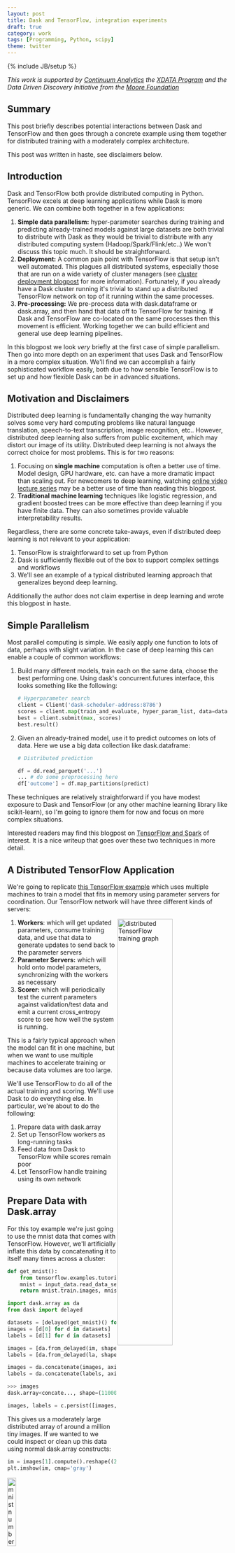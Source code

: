 ```yaml
---
layout: post
title: Dask and TensorFlow, integration experiments
draft: true
category: work
tags: [Programming, Python, scipy]
theme: twitter
---
```

{% include JB/setup %}

*This work is supported by [Continuum Analytics](http://continuum.io)
the [XDATA Program](http://www.darpa.mil/program/XDATA)
and the Data Driven Discovery Initiative from the [Moore
Foundation](https://www.moore.org/)*

Summary
-------

This post briefly describes potential interactions between Dask and TensorFlow
and then goes through a concrete example using them together for distributed
training with a moderately complex architecture.

This post was written in haste, see disclaimers below.


Introduction
------------

Dask and TensorFlow both provide distributed computing in Python.
TensorFlow excels at deep learning applications while Dask is more generic.
We can combine both together in a few applications:

1.  **Simple data parallelism:** hyper-parameter searches during training
    and predicting already-trained models against large datasets are both
    trivial to distribute with Dask as they would be trivial to distribute with
    any distributed computing system (Hadoop/Spark/Flink/etc..)  We won't
    discuss this topic much.  It should be straightforward.
2.  **Deployment:** A common pain point with TensorFlow is that setup isn't
    well automated.  This plagues all distributed systems, especially those
    that are run on a wide variety of cluster managers (see [cluster deployment
    blogpost](http://matthewrocklin.com/blog/work/2016/09/22/cluster-deployments)
    for more information).  Fortunately, if you already have a Dask cluster
    running it's trivial to stand up a distributed TensorFlow network on
    top of it running within the same processes.
3.  **Pre-processing:** We pre-process data with dask.dataframe or dask.array,
    and then hand that data off to TensorFlow for training.  If Dask and
    TensorFlow are co-located on the same processes then this movement is
    efficient.  Working together we can build efficient and general use deep
    learning pipelines.

In this blogpost we look *very* briefly at the first case of simple
parallelism.  Then go into more depth on an experiment that uses Dask and
TensorFlow in a more complex situation.  We'll find we can accomplish a fairly
sophisticated workflow easily, both due to how sensible TensorFlow is to set up
and how flexible Dask can be in advanced situations.


Motivation and Disclaimers
--------------------------

Distributed deep learning is fundamentally changing the way humanity solves
some very hard computing problems like natural language translation,
speech-to-text transcription, image recognition, etc..  However, distributed
deep learning also suffers from public excitement, which may distort our image
of its utility.  Distributed deep learning is not always the correct choice for
most problems.  This is for two reasons:

1.  Focusing on **single machine** computation is often a better use of time.
    Model design, GPU hardware, etc. can have a more dramatic impact than
    scaling out.  For newcomers to deep learning, watching [online video lecture
    series](https://simons.berkeley.edu/talks/tutorial-deep-learning) may be a
    better use of time than reading this blogpost.
2.  **Traditional machine learning** techniques like logistic regression, and
    gradient boosted trees can be more effective than deep learning if you have
    finite data.  They can also sometimes provide valuable interpretability
    results.

Regardless, there are some concrete take-aways, even if distributed deep
learning is not relevant to your application:

1.  TensorFlow is straightforward to set up from Python
2.  Dask is sufficiently flexible out of the box to support complex settings
    and workflows
3.  We'll see an example of a typical distributed learning approach that
    generalizes beyond deep learning.

Additionally the author does not claim expertise in deep learning and wrote
this blogpost in haste.


Simple Parallelism
------------------

Most parallel computing is simple.  We easily apply one function to lots of
data, perhaps with slight variation.  In the case of deep learning this
can enable a couple of common workflows:

1.  Build many different models, train each on the same data, choose the best
    performing one.  Using dask's concurrent.futures interface, this looks
    something like the following:

    ```python
    # Hyperparameter search
    client = Client('dask-scheduler-address:8786')
    scores = client.map(train_and_evaluate, hyper_param_list, data=data)
    best = client.submit(max, scores)
    best.result()
    ```

2.  Given an already-trained model, use it to predict outcomes on lots of data.
    Here we use a big data collection like dask.dataframe:

    ```python
    # Distributed prediction

    df = dd.read_parquet('...')
    ... # do some preprocessing here
    df['outcome'] = df.map_partitions(predict)
    ```

These techniques are relatively straightforward if you have modest exposure to
Dask and TensorFlow (or any other machine learning library like scikit-learn),
so I'm going to ignore them for now and focus on more complex situations.

Interested readers may find this blogpost on
[TensorFlow and Spark](https://databricks.com/blog/2016/01/25/deep-learning-with-apache-spark-and-tensorflow.html)
of interest.  It is a nice writeup that goes over these two techniques in more
detail.


A Distributed TensorFlow Application
------------------------------------

We're going to replicate [this TensorFlow example](https://github.com/tensorflow/tensorflow/blob/master/tensorflow/tools/dist_test/python/mnist_replica.py)
which uses multiple machines to train a model that fits in memory using
parameter servers for coordination.  Our TensorFlow network will have three
different kinds of servers:

<img src="{{ BASE_PATH }}/images/tensorflow-distributed-network.svg"
     width="50%"
     align="right"
     alt="distributed TensorFlow training graph">

1.  **Workers**: which will get updated parameters, consume training data, and
    use that data to generate updates to send back to the parameter servers
2.  **Parameter Servers:** which will hold onto model parameters, synchronizing
    with the workers as necessary
3.  **Scorer:** which will periodically test the current parameters against
    validation/test data and emit a current cross_entropy score to see how well
    the system is running.

This is a fairly typical approach when the model can fit in one machine, but
when we want to use multiple machines to accelerate training or because data
volumes are too large.

We'll use TensorFlow to do all of the actual training and scoring.  We'll use
Dask to do everything else.  In particular, we're about to do the following:

1.  Prepare data with dask.array
2.  Set up TensorFlow workers as long-running tasks
3.  Feed data from Dask to TensorFlow while scores remain poor
4.  Let TensorFlow handle training using its own network


Prepare Data with Dask.array
----------------------------

For this toy example we're just going to use the mnist data that comes with
TensorFlow.  However, we'll artificially inflate this data by concatenating
it to itself many times across a cluster:

```python
def get_mnist():
    from tensorflow.examples.tutorials.mnist import input_data
    mnist = input_data.read_data_sets('/tmp/mnist-data', one_hot=True)
    return mnist.train.images, mnist.train.labels

import dask.array as da
from dask import delayed

datasets = [delayed(get_mnist)() for i in range(20)]  # 20 versions of same dataset
images = [d[0] for d in datasets]
labels = [d[1] for d in datasets]

images = [da.from_delayed(im, shape=(55000, 784), dtype='float32') for im in images]
labels = [da.from_delayed(la, shape=(55000, 10), dtype='float32') for la in labels]

images = da.concatenate(images, axis=0)
labels = da.concatenate(labels, axis=0)

>>> images
dask.array<concate..., shape=(1100000, 784), dtype=float32, chunksize=(55000, 784)>

images, labels = c.persist([images, labels])  # persist data in memory
```

This gives us a moderately large distributed array of around a million tiny
images.  If we wanted to we could inspect or clean up this data using normal
dask.array constructs:

```python
im = images[1].compute().reshape((28, 28))
plt.imshow(im, cmap='gray')
```

<img src="{{ BASE_PATH }}/images/tf-images-one.png"
     width="20%"
     alt="mnist number 3">


```python
im = images.mean(axis=0).compute().reshape((28, 28))
plt.imshow(im, cmap='gray')
```

<img src="{{ BASE_PATH }}/images/tf-images-mean.png"
     width="20%"
     alt="mnist mean">

```python
im = images.var(axis=0).compute().reshape((28, 28))
plt.imshow(im, cmap='gray')
```

<img src="{{ BASE_PATH }}/images/tf-images-var.png"
     width="20%"
     alt="mnist var">

This shows off how one can use Dask collections to clean up and provide
pre-processing and feature generation on data in parallel before sending it to
TensorFlow.  In our simple case we won't actually do any of this, but it's
useful in more real-world situations.

Finally, after doing our preprocessing on the distributed array of all of our
data we're going to collect images and labels together and batch them into
smaller chunks.  Again we use some dask.array constructs and
[dask.delayed](http://dask.pydata.org/en/latest/delayed.html) when things get
messy.

```python
images = images.rechunk((10000, 784))
labels = labels.rechunk((10000, 10))

images = images.to_delayed().flatten().tolist()
labels = labels.to_delayed().flatten().tolist()
batches = [delayed([im, la]) for im, la in zip(images, labels)]

batches = c.compute(batches)
```

Now we have a few hundred pairs of NumPy arrays in distributed memory waiting
to be sent to a TensorFlow worker.


Setting up TensorFlow workers alongside Dask workers
----------------------------------------------------

Dask workers are just normal Python processes.  TensorFlow can launch itself
from a normal Python process.  We've made a small function
[here](https://github.com/mrocklin/dask-tensorflow/blob/6fdadb6f52935788d593bdc01d441cfd9ad6a3be/dask_tensorflow/core.py)
that launches TensorFlow servers alongside Dask workers using Dask's ability to
run long-running tasks and maintain user-defined state.  All together, this is
about 80 lines of code (including comments and docstrings) and allows us to
define our TensorFlow network on top of Dask as follows:

    $ pip install git+https://github.com/mrocklin/dask-tensorflow

```python
from dask.distibuted import Client  # we already had this above
client = Client('dask-scheduler-address:8786')

from dask_tensorflow import start_tensorflow
tf_spec, dask_spec = start_tensorflow(client, ps=1, worker=4, scorer=1)

>>> tf_spec.as_dict()
{'ps': ['192.168.100.1:2227'],
 'scorer': ['192.168.100.2:2222'],
 'worker': ['192.168.100.3:2223',
            '192.168.100.4:2224',
            '192.168.100.5:2225',
            '192.168.100.6:2226']}

>>> dask_spec
{'ps': ['tcp://192.168.100.1:34471'],
 'scorer': ['tcp://192.168.100.2:40623'],
 'worker': ['tcp://192.168.100.3:33075',
            'tcp://192.168.100.4:37123',
            'tcp://192.168.100.5:32839',
            'tcp://192.168.100.6:36822']}
```

This starts three groups of TensorFlow servers in the Dask worker processes.
TensorFlow will manage its own communication but co-exist right alongside Dask
in the same machines and in the same shared memory spaces (note that in the
specs above the IP addresses match but the ports differ).

This also sets up a normal Python queue along which Dask can safely send
information to TensorFlow.  This is how we'll send those batches of training
data between the two services.


Define TensorFlow Model and Distribute Roles
--------------------------------------------

Now is the part of the blogpost where my expertise wanes.  I'm just going to
copy-paste-and-modify a canned example from the TensorFlow documentation.  This
is a simplistic model for this problem and it's entirely possible that I'm
making transcription errors.  But still, it should get the point across.  You
can safely ignore most of this code.  Dask stuff gets interesting again
towards the bottom:


```python
import math
import tempfile
import time
from queue import Empty

IMAGE_PIXELS = 28
hidden_units = 100
learning_rate = 0.01
sync_replicas = False
replicas_to_aggregate = len(dask_spec['worker'])

def model(server):
    worker_device = "/job:%s/task:%d" % (server.server_def.job_name,
                                         server.server_def.task_index)
    task_index = server.server_def.task_index
    is_chief = task_index == 0

    with tf.device(tf.train.replica_device_setter(
                      worker_device=worker_device,
                      ps_device="/job:ps/cpu:0",
                      cluster=tf_spec)):

        global_step = tf.Variable(0, name="global_step", trainable=False)

        # Variables of the hidden layer
        hid_w = tf.Variable(
            tf.truncated_normal(
                [IMAGE_PIXELS * IMAGE_PIXELS, hidden_units],
                stddev=1.0 / IMAGE_PIXELS),
            name="hid_w")
        hid_b = tf.Variable(tf.zeros([hidden_units]), name="hid_b")

        # Variables of the softmax layer
        sm_w = tf.Variable(
            tf.truncated_normal(
                [hidden_units, 10],
                stddev=1.0 / math.sqrt(hidden_units)),
            name="sm_w")
        sm_b = tf.Variable(tf.zeros([10]), name="sm_b")

        # Ops: located on the worker specified with task_index
        x = tf.placeholder(tf.float32, [None, IMAGE_PIXELS * IMAGE_PIXELS])
        y_ = tf.placeholder(tf.float32, [None, 10])

        hid_lin = tf.nn.xw_plus_b(x, hid_w, hid_b)
        hid = tf.nn.relu(hid_lin)

        y = tf.nn.softmax(tf.nn.xw_plus_b(hid, sm_w, sm_b))
        cross_entropy = -tf.reduce_sum(y_ * tf.log(tf.clip_by_value(y, 1e-10, 1.0)))

        opt = tf.train.AdamOptimizer(learning_rate)

        if sync_replicas:
            if replicas_to_aggregate is None:
                replicas_to_aggregate = num_workers
            else:
                replicas_to_aggregate = replicas_to_aggregate

            opt = tf.train.SyncReplicasOptimizer(
                      opt,
                      replicas_to_aggregate=replicas_to_aggregate,
                      total_num_replicas=num_workers,
                      name="mnist_sync_replicas")

        train_step = opt.minimize(cross_entropy, global_step=global_step)

        if sync_replicas:
            local_init_op = opt.local_step_init_op
            if is_chief:
                local_init_op = opt.chief_init_op

            ready_for_local_init_op = opt.ready_for_local_init_op

            # Initial token and chief queue runners required by the sync_replicas mode
            chief_queue_runner = opt.get_chief_queue_runner()
            sync_init_op = opt.get_init_tokens_op()

        init_op = tf.global_variables_initializer()
        train_dir = tempfile.mkdtemp()

        if sync_replicas:
          sv = tf.train.Supervisor(
              is_chief=is_chief,
              logdir=train_dir,
              init_op=init_op,
              local_init_op=local_init_op,
              ready_for_local_init_op=ready_for_local_init_op,
              recovery_wait_secs=1,
              global_step=global_step)
        else:
          sv = tf.train.Supervisor(
              is_chief=is_chief,
              logdir=train_dir,
              init_op=init_op,
              recovery_wait_secs=1,
              global_step=global_step)

        sess_config = tf.ConfigProto(
            allow_soft_placement=True,
            log_device_placement=False,
            device_filters=["/job:ps", "/job:worker/task:%d" % task_index])

        # The chief worker (task_index==0) session will prepare the session,
        # while the remaining workers will wait for the preparation to complete.
        if is_chief:
          print("Worker %d: Initializing session..." % task_index)
        else:
          print("Worker %d: Waiting for session to be initialized..." %
                task_index)

        sess = sv.prepare_or_wait_for_session(server.target, config=sess_config)

        if sync_replicas and is_chief:
          # Chief worker will start the chief queue runner and call the init op.
          sess.run(sync_init_op)
          sv.start_queue_runners(sess, [chief_queue_runner])

        return sess, x, y_, train_step, global_step, cross_entropy


def ps_task():
    with local_client() as c:
        c.worker.tensorflow_server.join()


def scoring_task():
    with local_client() as c:
        # Scores Channel
        scores = c.channel('scores', maxlen=10)

        # Make Model
        server = c.worker.tensorflow_server
        sess, _, _, _, _, cross_entropy = model(c.worker.tensorflow_server)

        # Testing Data
        from tensorflow.examples.tutorials.mnist import input_data
        mnist = input_data.read_data_sets('/tmp/mnist-data', one_hot=True)
        test_data = {x: mnist.validation.images,
                     y_: mnist.validation.labels}

        # Main Loop
        while True:
            score = sess.run(cross_entropy, feed_dict=test_data)
            scores.append(float(score))

            time.sleep(1)


def worker_task():
    with local_client() as c:
        scores = c.channel('scores')
        num_workers = replicas_to_aggregate = len(dask_spec['worker'])

        server = c.worker.tensorflow_server
        queue = c.worker.tensorflow_queue

        # Make model
        sess, x, y_, train_step, global_step, _= model(c.worker.tensorflow_server)

        # Main loop
        while not scores or scores.data[-1] > 1000:
            try:
                batch = queue.get(timeout=0.5)
            except Empty:
                continue

            train_data = {x: batch[0],
                          y_: batch[1]}

            sess.run([train_step, global_step], feed_dict=train_data)
```

The last three functions defined here, `ps_task`, `scorer_task` and
`worker_task` are functions that we want to run on each of our three groups of
TensorFlow server types.  The parameter server task just starts a long-running
task and passively joins the TensorFlow network:

```python
def ps_task():
    with local_client() as c:
        c.worker.tensorflow_server.join()
```

The scorer task opens up an [inter-worker
channel](http://distributed.readthedocs.io/en/latest/channels.html) of
communication named "scores", creates the TensorFlow model, then every second
scores the current state of the model against validation data.  It reports the
score on the inter-worker channel:

```python
def scoring_task():
    with local_client() as c:
        scores = c.channel('scores')  #  inter-worker channel

        # Make Model
        sess, _, _, _, _, cross_entropy = model(c.worker.tensorflow_server)

        ...

        while True:
            score = sess.run(cross_entropy, feed_dict=test_data)
            scores.append(float(score))
            time.sleep(1)
```

The worker task makes the model, listens on the Dask-TensorFlow Queue for new
training data, and continues training until the last reported score is good
enough.

```python
def worker_task():
    with local_client() as c:
        scores = c.channel('scores')

        queue = c.worker.tensorflow_queue

        # Make model
        sess, x, y_, train_step, global_step, _ = model(c.worker.tensorflow_server)

        while scores.data[-1] > 1000:
            batch = queue.get()

            train_data = {x: batch[0],
                          y_: batch[1]}

            sess.run([train_step, global_step], feed_dict=train_data)
```

We launch these tasks on the Dask workers that have the corresponding
TensorFlow servers (see `tf_spec` and `dask_spec` above):

```python
ps_tasks = [c.submit(ps_task, workers=worker)
            for worker in dask_spec['ps']]

worker_tasks = [c.submit(worker_task, workers=addr, pure=False)
                for addr in dask_spec['worker']]

scorer_task = c.submit(scoring_task, workers=dask_spec['scorer'][0])
```

This starts long-running tasks that just sit there, waiting for external
stimulation:

<img src="{{ BASE_PATH }}/images/tf-long-running-task.png"
     width="70%"
     alt="long running TensorFlow tasks">


Finally we construct a function to dump each of our batches of data
from our Dask.array (from the very beginning of this post) into the
Dask-TensorFlow queues on our workers.  We make sure to only run these tasks
where the Dask-worker has a corresponding TensorFlow training worker:

```python
from distributed.worker_client import get_worker

def transfer_dask_to_tensorflow(batch):
    worker = get_worker()
    worker.tensorflow_queue.put(batch)

dump = c.map(transfer_dask_to_tensorflow, batches,
             workers=dask_spec['worker'], pure=False)
```

If we want to we can track progress in our local session by subscribing to the
same inter-worker channel:

```python
scores = c.channel('scores')
```

We can use this to repeatedly dump data into the workers over and over again
until they converge.

```python
while scores.data[-1] > 1000:
    dump = c.map(transfer_dask_to_tensorflow, batches,
                 workers=dask_spec['worker'], pure=False)
    wait(dump)
```


Conclusion
----------

We discussed a non-trivial way to use TensorFlow to accomplish distributed
machine learning.  We used Dask to support TensorFlow in a few ways:

1.  Trivially setup the TensorFlow network
2.  Prepare and clean data
3.  Coordinate progress and stopping criteria

We found it convenient that Dask and TensorFlow could play nicely with each
other.  Dask supported TensorFlow without getting in the way.  The fact that
both libraries play nicely within Python and the greater PyData stack
(NumPy/Pandas) makes it trivial to move data between them without costly or
complex tricks.

This is also the first blogpost that I've written that, from a Dask
perspective, uses some more complex features like [long running
tasks](http://distributed.readthedocs.io/en/latest/task-launch.html#submit-tasks-from-worker)
or publishing state between workers with
[channels](http://distributed.readthedocs.io/en/latest/channels.html).  These
more advanced features are invaluable when creating more complex/bespoke
parallel computing systems, such as are often found within companies.


What we could have done better
------------------------------

From a deep learning perspective this example is both elementary and incomplete.  It
would have been nice to train on a dataset that was larger and more complex
than MNIST.  Also it would be nice to see the effects of training over time and
the performance of using different numbers of workers.  In defense of this
blogpost I can only claim that Dask shouldn't affect any of these scaling
results, because TensorFlow is entirely in control at these stages and
TensorFlow already has plenty of published scaling information.

Generally speaking though, this experiment was done in a weekend afternoon and
the blogpost was written in a few hours shortly afterwards.  If anyone is
interested in performing and publishing about a more serious distributed deep
learning experiment with TensorFlow and Dask I would be happy to support them
on the Dask side.  I think that there is plenty to learn here about best
practices.


Acknowledgements
----------------

The following individuals contributed to the construction of this blogpost:

-   [Stephan Hoyer](http://stephanhoyer.com/) contributed with conversations
    about how TensorFlow is used in practice and with concrete experience on
    deployment.
-   [Will Warner](https://github.com/electronwill) and
    [Erik Welch](https://github.com/eriknw) both provided valuable editing and
    language recommendations
